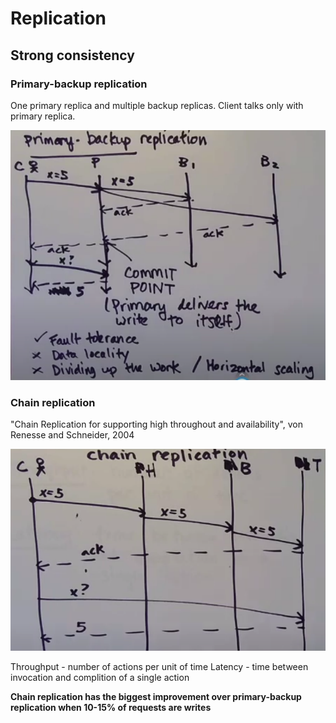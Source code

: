 # Replication

## Strong consistency

### Primary-backup replication

One primary replica and multiple backup replicas. Client talks only with primary replica.

![alt_text](images/primary_backup_replication.png "image_tooltip")

### Chain replication

"Chain Replication for supporting high throughout and availability", von Renesse and Schneider, 2004

![alt_text](images/chain_replication.png "image_tooltip")

Throughput - number of actions per unit of time
Latency - time between invocation and complition of a single action

**Chain replication has the biggest improvement over primary-backup replication when 10-15% of requests are writes**